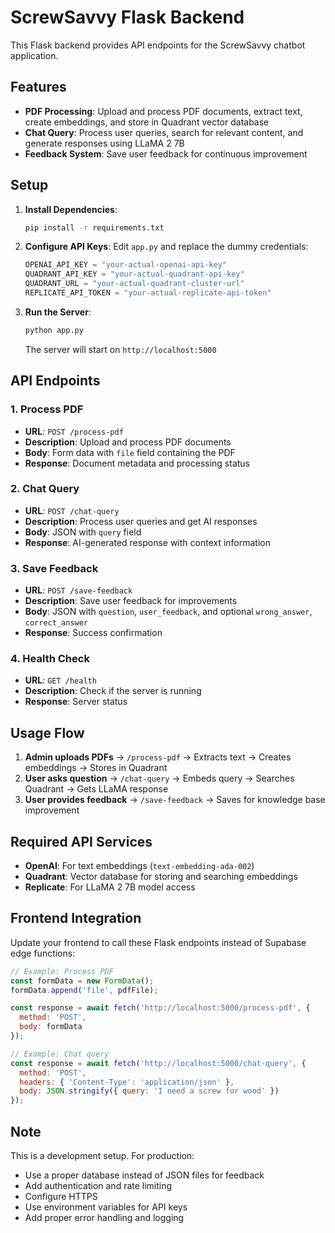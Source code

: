 # ScrewSavvy Flask Backend

This Flask backend provides API endpoints for the ScrewSavvy chatbot application.

## Features

- **PDF Processing**: Upload and process PDF documents, extract text, create embeddings, and store in Quadrant vector database
- **Chat Query**: Process user queries, search for relevant content, and generate responses using LLaMA 2 7B
- **Feedback System**: Save user feedback for continuous improvement

## Setup

1. **Install Dependencies**:
   ```bash
   pip install -r requirements.txt
   ```

2. **Configure API Keys**:
   Edit `app.py` and replace the dummy credentials:
   ```python
   OPENAI_API_KEY = "your-actual-openai-api-key"
   QUADRANT_API_KEY = "your-actual-quadrant-api-key"
   QUADRANT_URL = "your-actual-quadrant-cluster-url"
   REPLICATE_API_TOKEN = "your-actual-replicate-api-token"
   ```

3. **Run the Server**:
   ```bash
   python app.py
   ```

   The server will start on `http://localhost:5000`

## API Endpoints

### 1. Process PDF
- **URL**: `POST /process-pdf`
- **Description**: Upload and process PDF documents
- **Body**: Form data with `file` field containing the PDF
- **Response**: Document metadata and processing status

### 2. Chat Query
- **URL**: `POST /chat-query`
- **Description**: Process user queries and get AI responses
- **Body**: JSON with `query` field
- **Response**: AI-generated response with context information

### 3. Save Feedback
- **URL**: `POST /save-feedback`
- **Description**: Save user feedback for improvements
- **Body**: JSON with `question`, `user_feedback`, and optional `wrong_answer`, `correct_answer`
- **Response**: Success confirmation

### 4. Health Check
- **URL**: `GET /health`
- **Description**: Check if the server is running
- **Response**: Server status

## Usage Flow

1. **Admin uploads PDFs** → `/process-pdf` → Extracts text → Creates embeddings → Stores in Quadrant
2. **User asks question** → `/chat-query` → Embeds query → Searches Quadrant → Gets LLaMA response
3. **User provides feedback** → `/save-feedback` → Saves for knowledge base improvement

## Required API Services

- **OpenAI**: For text embeddings (`text-embedding-ada-002`)
- **Quadrant**: Vector database for storing and searching embeddings
- **Replicate**: For LLaMA 2 7B model access

## Frontend Integration

Update your frontend to call these Flask endpoints instead of Supabase edge functions:

```javascript
// Example: Process PDF
const formData = new FormData();
formData.append('file', pdfFile);

const response = await fetch('http://localhost:5000/process-pdf', {
  method: 'POST',
  body: formData
});

// Example: Chat query
const response = await fetch('http://localhost:5000/chat-query', {
  method: 'POST',
  headers: { 'Content-Type': 'application/json' },
  body: JSON.stringify({ query: 'I need a screw for wood' })
});
```

## Note

This is a development setup. For production:
- Use a proper database instead of JSON files for feedback
- Add authentication and rate limiting
- Configure HTTPS
- Use environment variables for API keys
- Add proper error handling and logging